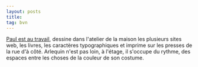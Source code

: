 ```yaml
---
layout: posts
title:
tag: bvn
---
```


<a href="a-propos" class="liencolore"> Paul est au travail</a><span>, dessine dans l'atelier de la maison les plusieurs sites web, les livres, les caractères typographiques et imprime sur les presses de la rue d'à côté. <!-- et s'attache à voir les bonnets d'âne dans les M.--> Arlequin n'est pas loin, à l'étage, il s'occupe du rythme, des espaces entre les choses de la couleur de son costume.</span>
